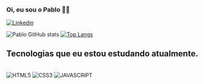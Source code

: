 ### Oi, eu sou o Pablo 🙋‍♂️

[![Linkedin](https://img.shields.io/badge/LinkedIn-0077B5?style=for-the-badge&logo=linkedin&logoColor=white)](https://www.linkedin.com/in/pablosouza20/)

![Pablo GitHub stats](https://github-readme-stats.vercel.app/api?username=pablosouza20&show_icons=true&theme=tokyonight) [![Top Langs](https://github-readme-stats.vercel.app/api/top-langs/?username=pablosouza20)](https://github.com/anuraghazra/github-readme-stats)


## Tecnologias que eu estou estudando atualmente.

<div style="display: inline_block"><br/>
  <img align="center" alt="HTML5" src="https://img.shields.io/badge/HTML-239120?style=for-the-badge&logo=html5&logoColor=white"/>
  <img align="center" alt="CSS3" src="https://img.shields.io/badge/CSS3-1572B6?style=for-the-badge&logo=css3&logoColor=white"/>
  <img align="center" alt="JAVASCRIPT" src="https://img.shields.io/badge/JavaScript-F7DF1E?style=for-the-badge&logo=javascript&logoColor=black"/>
</div>

